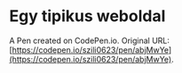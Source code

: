 # Egy tipikus weboldal

A Pen created on CodePen.io. Original URL: [https://codepen.io/szili0623/pen/abjMwYe](https://codepen.io/szili0623/pen/abjMwYe).

